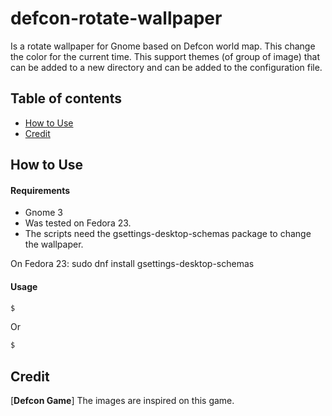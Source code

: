 # defcon-rotate-wallpaper
Is a rotate wallpaper for Gnome based on Defcon world map. This change the color for the current time.
This support themes (of group of image) that can be added to a new directory and can be added to the configuration file.


## Table of contents

* [How to Use](#how-to-use)
* [Credit](#credit)

## <a name="how-to-use">How to Use

#### Requirements

* Gnome 3
* Was tested on Fedora 23.
* The scripts need the gsettings-desktop-schemas package to change the wallpaper.

On Fedora 23:
sudo dnf install gsettings-desktop-schemas

#### Usage



```bash
$ 
```
Or

```bash
$ 
```

## <a name="credit">Credit

[**Defcon Game**] The images are inspired on this game.

